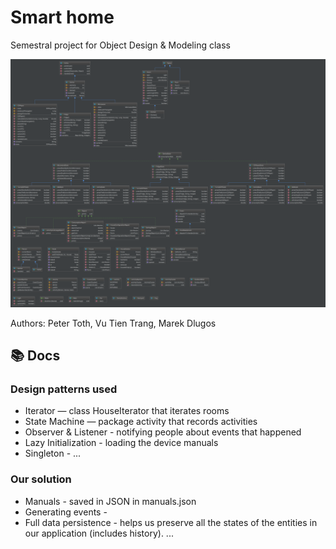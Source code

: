 # Smart home
Semestral project for Object Design &amp; Modeling class

![Class diagram](class-diagram.png)

Authors: Peter Toth, Vu Tien Trang, Marek Dlugos

## :books: Docs

### Design patterns used

- Iterator — class HouseIterator that iterates rooms
- State Machine — package activity that records activities
- Observer & Listener - notifying people about events that happened
- Lazy Initialization - loading the device manuals
- Singleton -
...

### Our solution

- Manuals - saved in JSON in manuals.json
- Generating events - 
- Full data persistence - helps us preserve all the states of the entities in our application (includes history).
...